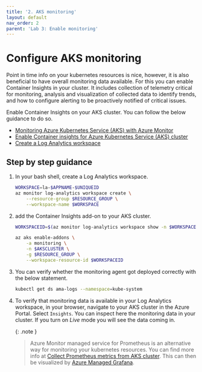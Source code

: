 ```yaml
---
title: '2. AKS monitoring'
layout: default
nav_order: 2
parent: 'Lab 3: Enable monitoring'
---
```


# Configure AKS monitoring

Point in time info on your kubernetes resources is nice, however, it is also beneficial to have overall monitoring data available. For this you can enable Container Insights in your cluster. It includes collection of telemetry critical for monitoring, analysis and visualization of collected data to identify trends, and how to configure alerting to be proactively notified of critical issues.

Enable Container Insights on your AKS cluster. You can follow the below guidance to do so.

- [Monitoring Azure Kubernetes Service (AKS) with Azure Monitor](https://learn.microsoft.com/azure/aks/monitor-aks)
- [Enable Container insights for Azure Kubernetes Service (AKS) cluster](https://learn.microsoft.com/azure/azure-monitor/containers/container-insights-enable-aks?tabs=azure-cli)
- [Create a Log Analytics workspace](https://learn.microsoft.com/en-us/azure/azure-monitor/logs/quick-create-workspace?tabs=azure-cli)

## Step by step guidance

1. In your bash shell, create a Log Analytics workspace.
 
   ```bash
   WORKSPACE=la-$APPNAME-$UNIQUEID
   az monitor log-analytics workspace create \
       --resource-group $RESOURCE_GROUP \
       --workspace-name $WORKSPACE
   ```

1. add the Container Insights add-on to your AKS cluster.

   ```bash
   WORKSPACEID=$(az monitor log-analytics workspace show -n $WORKSPACE -g $RESOURCE_GROUP --query id -o tsv)
   
   az aks enable-addons \
       -a monitoring \
       -n $AKSCLUSTER \
       -g $RESOURCE_GROUP \
       --workspace-resource-id $WORKSPACEID
   ```

1. You can verify whether the monitoring agent got deployed correctly with the below statement.

   ```bash
   kubectl get ds ama-logs --namespace=kube-system
   ```

1. To verify that monitoring data is available in your Log Analytics workspace, in your browser, navigate to your AKS cluster in the Azure Portal. Select `Insights`. You can inspect here the monitoring data in your cluster. If you turn on _Live_ mode you will see the data coming in.

   {: .note }
   > Azure Monitor managed service for Prometheus is an alternative way for monitoring your kubernetes resources. You can find more info at [Collect Prometheus metrics from AKS cluster](https://learn.microsoft.com/azure/azure-monitor/essentials/prometheus-metrics-enable?tabs=azure-portal). This can then be visualized by [Azure Managed Grafana](https://learn.microsoft.com/azure/azure-monitor/essentials/prometheus-grafana).
